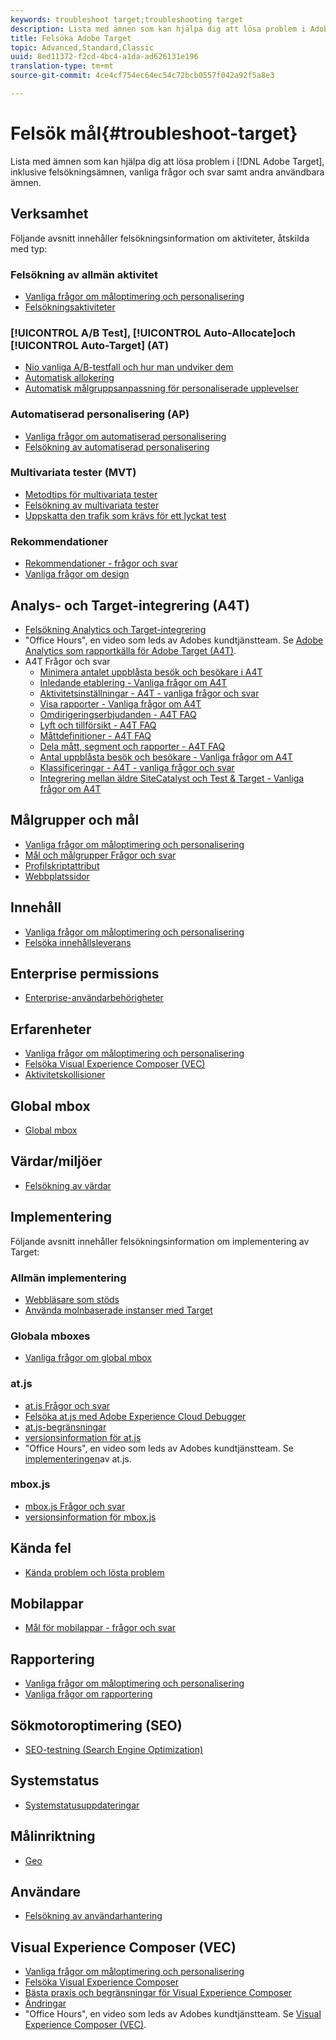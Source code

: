 ```yaml
---
keywords: troubleshoot target;troubleshooting target
description: Lista med ämnen som kan hjälpa dig att lösa problem i Adobe Target, inklusive felsökningsämnen, vanliga frågor och svar och andra användbara ämnen.
title: Felsöka Adobe Target
topic: Advanced,Standard,Classic
uuid: 8ed11372-f2cd-4bc4-a1da-ad626131e196
translation-type: tm+mt
source-git-commit: 4ce4cf754ec64ec54c72bcb0557f042a92f5a8e3

---
```



# Felsök mål{#troubleshoot-target}

Lista med ämnen som kan hjälpa dig att lösa problem i [!DNL Adobe Target], inklusive felsökningsämnen, vanliga frågor och svar samt andra användbara ämnen.

## Verksamhet

Följande avsnitt innehåller felsökningsinformation om aktiviteter, åtskilda med typ:

### Felsökning av allmän aktivitet

* [Vanliga frågor om måloptimering och personalisering](/help/c-intro/cmp-target-standard-cheatsheet.md)
* [Felsökningsaktiviteter](/help/c-activities/c-troubleshooting-activities/troubleshooting-activities.md)

### [!UICONTROL A/B Test], [!UICONTROL Auto-Allocate]och [!UICONTROL Auto-Target] (AT)

* [Nio vanliga A/B-testfall och hur man undviker dem](/help/c-activities/t-test-ab/common-ab-testing-pitfalls.md)
* [Automatisk allokering](/help/c-activities/automated-traffic-allocation/automated-traffic-allocation.md)
* [Automatisk målgruppsanpassning för personaliserade upplevelser](/help/c-activities/auto-target-to-optimize.md)

### Automatiserad personalisering (AP)

* [Vanliga frågor om automatiserad personalisering](/help/c-activities/t-automated-personalization/automated-personalization-faq.md)
* [Felsökning av automatiserad personalisering](/help/c-activities/t-automated-personalization/ap-trouble.md)

### Multivariata tester (MVT)

* [Metodtips för multivariata tester](/help/c-activities/c-multivariate-testing/best-practices.md)
* [Felsökning av multivariata tester](/help/c-activities/c-multivariate-testing/best-practices.md)
* [Uppskatta den trafik som krävs för ett lyckat test](/help/c-activities/c-multivariate-testing/t-create-multivariate-test/traffic-estimator.md)

### Rekommendationer

* [Rekommendationer - frågor och svar](/help/c-recommendations/c-recommendations-faq/recommendations-faq.md)
* [Vanliga frågor om design](/help/c-recommendations/c-design-overview/template-faq.md)

## Analys- och Target-integrering (A4T)

* [Felsökning Analytics och Target-integrering](/help/c-integrating-target-with-mac/a4t/c-a4t-troubleshooting/a4t-troubleshooting.md)
* &quot;Office Hours&quot;, en video som leds av Adobes kundtjänstteam. Se [Adobe Analytics som rapportkälla för Adobe Target (A4T)](/help/c-integrating-target-with-mac/a4t/a4t.md).
* A4T Frågor och svar
   * [Minimera antalet uppblåsta besök och besökare i A4T](/help/c-integrating-target-with-mac/a4t/c-a4t-troubleshooting/minimizing-inflated-visit-and-visitor-counts-a4t.md)
   * [Inledande etablering - Vanliga frågor om A4T](/help/c-integrating-target-with-mac/a4t/r-a4t-faq/a4t-faq-initial-provisioning.md)
   * [Aktivitetsinställningar - A4T - vanliga frågor och svar](/help/c-integrating-target-with-mac/a4t/r-a4t-faq/a4t-faq-activity-setup.md)
   * [Visa rapporter - Vanliga frågor om A4T](/help/c-integrating-target-with-mac/a4t/r-a4t-faq/a4t-faq-viewing-reports.md)
   * [Omdirigeringserbjudanden - A4T FAQ](/help/c-integrating-target-with-mac/a4t/r-a4t-faq/a4t-faq-redirect-offers.md)
   * [Lyft och tillförsikt - A4T FAQ](/help/c-integrating-target-with-mac/a4t/r-a4t-faq/a4t-faq-lift-and-confidence.md)
   * [Måttdefinitioner - A4T FAQ](/help/c-integrating-target-with-mac/a4t/r-a4t-faq/a4t-faq-metric-definition.md)
   * [Dela mått, segment och rapporter - A4T FAQ](/help/c-target/c-troubleshooting-targets-and-audiences/a4t-faq-sharing-metrics-audiences-reports.md)
   * [Antal uppblåsta besök och besökare - Vanliga frågor om A4T](/help/c-integrating-target-with-mac/a4t/r-a4t-faq/a4t-faq-inflated-visit-and-visitor-counts.md)
   * [Klassificeringar - A4T - vanliga frågor och svar](/help/c-integrating-target-with-mac/a4t/r-a4t-faq/a4t-faq-classifications.md)
   * [Integrering mellan äldre SiteCatalyst och Test &amp; Target - Vanliga frågor om A4T](/help/c-integrating-target-with-mac/a4t/r-a4t-faq/a4t-faq-old-integration.md)

## Målgrupper och mål

* [Vanliga frågor om måloptimering och personalisering](/help/c-intro/cmp-target-standard-cheatsheet.md)
* [Mål och målgrupper Frågor och svar](/help/c-target/c-troubleshooting-targets-and-audiences/troubleshooting-targets-and-audiences.md)
* [Profilskriptattribut](/help/c-target/c-visitor-profile/profile-parameters.md)
* [Webbplatssidor](/help/c-target/c-audiences/c-target-rules/site-pages.md)

## Innehåll

* [Vanliga frågor om måloptimering och personalisering](/help/c-intro/cmp-target-standard-cheatsheet.md)
* [Felsöka innehållsleverans](/help/c-activities/c-troubleshooting-activities/content-trouble.md)

## Enterprise permissions

* [Enterprise-användarbehörigheter](/help/administrating-target/c-user-management/property-channel/property-channel.md)

## Erfarenheter

* [Vanliga frågor om måloptimering och personalisering](/help/c-intro/cmp-target-standard-cheatsheet.md)
* [Felsöka Visual Experience Composer (VEC)](/help/c-experiences/c-visual-experience-composer/r-troubleshoot-composer/troubleshoot-composer.md)
* [Aktivitetskollisioner](/help/c-experiences/c-visual-experience-composer/activity-collisions.md)

## Global mbox

* [Global mbox](/help/c-implementing-target/c-implementing-target-for-client-side-web/c-target-atjs-faq/global-mbox-frequently-asked-questions.md)

## Värdar/miljöer

* [Felsökning av värdar](/help/administrating-target/hosts.md)

## Implementering

Följande avsnitt innehåller felsökningsinformation om implementering av Target:

### Allmän implementering

* [Webbläsare som stöds](/help/c-implementing-target/c-considerations-before-you-implement-target/supported-browsers.md)
* [Använda molnbaserade instanser med Target](/help/c-implementing-target/c-implementing-target-for-client-side-web/c-target-debugging-atjs/targeting-using-cloud-based-instances.md)

### Globala mboxes

* [Vanliga frågor om global mbox](/help/c-implementing-target/c-implementing-target-for-client-side-web/c-target-atjs-faq/global-mbox-frequently-asked-questions.md)

### at.js

* [at.js Frågor och svar](/help/c-implementing-target/c-implementing-target-for-client-side-web/c-target-atjs-faq/target-atjs-faq.md)
* [Felsöka at.js med Adobe Experience Cloud Debugger](/help/c-implementing-target/c-implementing-target-for-client-side-web/c-target-debugging-atjs/target-debugging-atjs.md)
* [at.js-begränsningar](/help/c-implementing-target/c-implementing-target-for-client-side-web/t-mbox-download/c-target-atjs-implementation/target-atjs-limitations.md)
* [versionsinformation för at.js](/help/c-implementing-target/c-implementing-target-for-client-side-web/target-atjs-versions.md)
* &quot;Office Hours&quot;, en video som leds av Adobes kundtjänstteam. Se [implementeringen](/help/c-implementing-target/c-implementing-target-for-client-side-web/t-mbox-download/c-target-atjs-implementation/target-atjs-implementation.md)av at.js.

### mbox.js

* [mbox.js Frågor och svar](/help/c-implementing-target/c-implementing-target-for-client-side-web/t-mbox-download/mboxjs-frequently-asked-questions.md)
* [versionsinformation för mbox.js](/help/c-implementing-target/c-implementing-target-for-client-side-web/t-mbox-download/mboxjs-change-log.md)

## Kända fel

* [Kända problem och lösta problem](/help/r-release-notes/known-issues-resolved-issues.md)

## Mobilappar

* [Mål för mobilappar - frågor och svar](/help/c-target-mobile-app/target-for-mobile-apps-faq.md)

## Rapportering

* [Vanliga frågor om måloptimering och personalisering](/help/c-intro/cmp-target-standard-cheatsheet.md)
* [Vanliga frågor om rapportering](/help/c-reports/reporting-frequently-asked-questions.md)

## Sökmotoroptimering (SEO)

* [SEO-testning (Search Engine Optimization)](/help/c-implementing-target/c-implementing-target-for-client-side-web/c-how-atjs-works/how-atjs-works.md)

## Systemstatus

* [Systemstatusuppdateringar](/help/r-release-notes/system-status-updates.md)

## Målinriktning

* [Geo](/help/c-target/c-audiences/c-target-rules/geo.md)

## Användare

* [Felsökning av användarhantering](/help/administrating-target/c-user-management/c-user-management/troubleshooting-user-management.md)

## Visual Experience Composer (VEC)

* [Vanliga frågor om måloptimering och personalisering](/help/c-intro/cmp-target-standard-cheatsheet.md)
* [Felsöka Visual Experience Composer](/help/c-experiences/c-visual-experience-composer/r-troubleshoot-composer/troubleshoot-composer.md)
* [Bästa praxis och begränsningar för Visual Experience Composer](/help/c-experiences/c-visual-experience-composer/experience-composer-best-practices.md)
* [Ändringar](/help/c-experiences/c-visual-experience-composer/c-vec-code-editor/vec-code-editor.md)
* &quot;Office Hours&quot;, en video som leds av Adobes kundtjänstteam. Se [Visual Experience Composer (VEC)](/help/c-experiences/c-visual-experience-composer/visual-experience-composer.md).